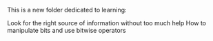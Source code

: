 This is a new folder dedicated to learning:


Look for the right source of information without too much help
How to manipulate bits and use bitwise operators
